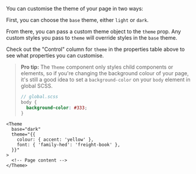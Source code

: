 You can customise the theme of your page in two ways:

First, you can choose the `base` theme, either `light` or `dark`.

From there, you can pass a custom theme object to the `theme` prop. Any custom styles you pass to `theme` will override styles in the `base` theme.

Check out the "Control" column for `theme` in the properties table above to see what properties you can customise.

> **Pro tip:** The `Theme` component only styles child components or elements, so if you're changing the background colour of your page, it's still a good idea to set a `background-color` on your `body` element in global SCSS.
>
> ```scss
> // global.scss
> body {
>   background-color: #333; 
> }
> ```

```svelte
<Theme
  base="dark"
  theme="{{
    colour: { accent: 'yellow' },
    font: { 'family-hed': 'freight-book' },
  }}"
>
  <!-- Page content -->
</Theme>
```
